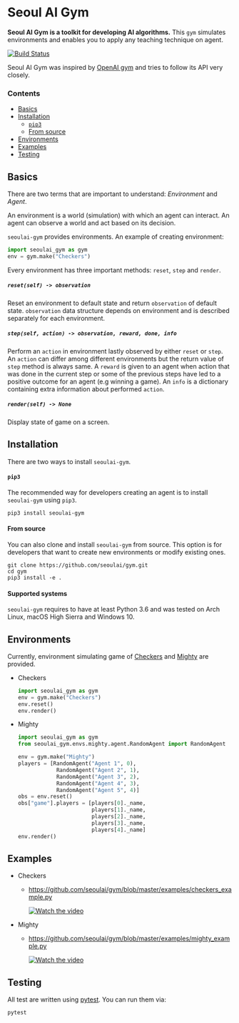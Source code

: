 # Seoul AI Gym

**Seoul AI Gym is a toolkit for developing AI algorithms.**
This `gym` simulates environments and enables you to apply any teaching technique on agent.

[![Build Status](https://api.travis-ci.com/seoulai/gym.svg?branch=master)](https://travis-ci.com/seoulai/gym)

Seoul AI Gym was inspired by [OpenAI gym](https://github.com/openai/gym) and tries to follow its API very closely.


### Contents
* [Basics](https://github.com/seoulai/gym#basics)
* [Installation](https://github.com/seoulai/gym#installation)
  * [`pip3`](https://github.com/seoulai/gym#pip3)
  * [From source](https://github.com/seoulai/gym#from-source)
* [Environments](https://github.com/seoulai/gym#environments)
* [Examples](https://github.com/seoulai/gym#examples)
* [Testing](https://github.com/seoulai/gym#testing)

## Basics
There are two terms that are important to understand: *Environment* and *Agent*.

An environment is a world (simulation) with which an agent can interact.
An agent can observe a world and act based on its decision.

`seoulai-gym` provides environments.
An example of creating environment:

```python
import seoulai_gym as gym
env = gym.make("Checkers")
```

Every environment has three important methods: `reset`, `step` and `render`.

##### `reset(self) -> observation`
Reset an environment to default state and return `observation` of default state.
`observation` data structure depends on environment and is described separately for each environment.

##### `step(self, action) -> observation, reward, done, info`
Perform an `action` in environment lastly observed by either `reset` or `step`.
An `action` can differ among different environments but the return value of `step` method is always same.
A `reward` is given to an agent when action that was done in the current step or some of the previous steps have led to a positive outcome for an agent (e.g winning a game).
An `info` is a dictionary containing extra information about performed `action`.

##### `render(self) -> None`
Display state of game on a screen.


## Installation
There are two ways to install `seoulai-gym`.

#### `pip3`
The recommended way for developers creating an agent is to install `seoulai-gym` using `pip3`.
```
pip3 install seoulai-gym
```

#### From source
You can also clone and install `seoulai-gym` from source.
This option is for developers that want to create new environments or modify existing ones.

```shell
git clone https://github.com/seoulai/gym.git
cd gym
pip3 install -e .
```

#### Supported systems
`seoulai-gym` requires to have at least Python 3.6 and was tested on Arch Linux, macOS High Sierra and Windows 10.

## Environments
Currently, environment simulating game of [Checkers](https://en.wikipedia.org/wiki/Draughts) and [Mighty](https://en.wikipedia.org/wiki/Mighty_(card_game)) are provided.

* Checkers
  ```python
  import seoulai_gym as gym
  env = gym.make("Checkers")
  env.reset()
  env.render()
  ```

* Mighty
  ```python
  import seoulai_gym as gym
  from seoulai_gym.envs.mighty.agent.RandomAgent import RandomAgent

  env = gym.make("Mighty")
  players = [RandomAgent("Agent 1", 0),
              RandomAgent("Agent 2", 1),
              RandomAgent("Agent 3", 2),
              RandomAgent("Agent 4", 3),
              RandomAgent("Agent 5", 4)]
  obs = env.reset()
  obs["game"].players = [players[0]._name, 
                         players[1]._name, 
                         players[2]._name, 
                         players[3]._name, 
                         players[4]._name]
  env.render()
  ```

## Examples

* Checkers
  * https://github.com/seoulai/gym/blob/master/examples/checkers_example.py

    [![Watch the video](https://i.ytimg.com/vi/O-Q9hg7Vng8/hqdefault.jpg)](https://youtu.be/O-Q9hg7Vng8)

* Mighty
  * https://github.com/seoulai/gym/blob/master/examples/mighty_example.py

    [![Watch the video](https://i.ytimg.com/vi/84cx0OJKINM/hqdefault.jpg)](https://youtu.be/84cx0OJKINM)

## Testing
All test are written using [pytest](http://doc.pytest.org/).
You can run them via:

```
pytest
```
